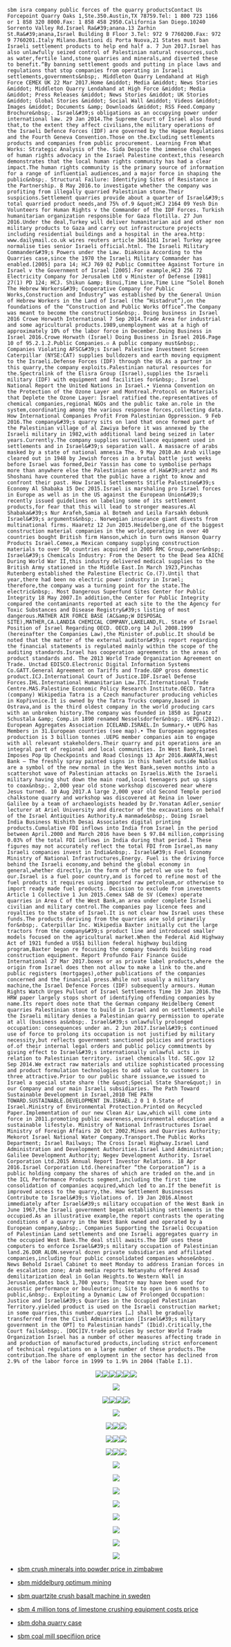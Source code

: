
```
sbm isra company public forces of the quarry productsContact Us Forcepoint Quarry Oaks 1,Ste.350.Austin,TX 78759.Tel: 1 800 723 1166 or 1 858 320 8000.Fax: 1 858 458 2950.California San Diego.10240 Sorrento Valley Rd.Israel Ra&#39;anana.13 Zarhin St.Ra&#39;anana,Israel Building B Floor 3.Tel: 972 9 7760200.Fax: 972 9 7760201.Italy Milano.Bastioni di Porta Nuova,21 States must ban Israeli settlement products to help end half a. 7 Jun 2017.Israel has also unlawfully seized control of Palestinian natural resources,such as water,fertile land,stone quarries and minerals,and diverted these to benefit.“By banning settlement goods and putting in place laws and regulations that stop companies from operating in Israeli settlements,governments&nbsp;. Middleton Quarry Lendahand at High Force CEMEX UK 22 Mar 2017.Home &middot; Media &middot; News Stories &middot; Middleton Quarry Lendahand at High Force &middot; Media &middot; Press Releases &middot; News Stories &middot; UK Stories &middot; Global Stories &middot; Social Wall &middot; Videos &middot; Images &middot; Documents &amp; Downloads &middot; RSS Feed.Company Brochure&nbsp;. Israel&#39;s obligations as an occupying power under international law. 29 Jan 2014.The Supreme Court of Israel also found that,to the extent they affect civilians,the military operations of the Israeli Defence Forces (IDF) are governed by the Hague Regulations and the Fourth Geneva Convention.Those on the.Excluding settlements products and companies from public procurement. Learning From What Works: Strategic Analysis of the. Sida Despite the immense challenges of human rights advocacy in the Israel Palestine context,this research demonstrates that the local human rights community has had a clear impact.The human rights community is the primary source of information for a range of influential audiences,and a major force in shaping the public&nbsp;. Structural Failure: Identifying Sites of Resistance in the Partnership. 8 May 2016.to investigate whether the company was profiting from illegally quarried Palestinian stone.Their suspicions.Settlement quarries provide about a quarter of Israel&#39;s total quarried product needs,and 75% of.9 &quot;HCJ 2164 09 Yesh Din Volunteers for Human Rights v the Commander of the IDF Forces. Turkish humanitarian organization responsible for Gaza flotilla. 27 Jun 2016.Under the deal,Turkey will deliver humanitarian aid and other non military products to Gaza and carry out infrastructure projects including residential buildings and a hospital in the area.http: www.dailymail.co.uk wires reuters article 3661161 Israel Turkey agree normalise ties senior Israeli official.html. The Israeli Military Commander&#39;s Powers under the Law. Diakonia According to the Quarries case,since the 1970 the Israeli Military Commander has enabled.[2005] para 14; HCJ 769 02 Public Committee Against Torture in Israel v the Government of Israel [2005].For example,HCJ 256 72 Electricity Company for Jerusalem Ltd v Minister of Defense [1981] 27(1) PD 124; HCJ. Shikun &amp; Binui,Time Line,Time Line “Solel Boneh The Hebrew Workers&#39; Cooperative Company for Public Works,Construction and Industry” was established by the General Union of Hebrew Workers in the Land of Israel (the “Histadrut”),on the foundations of the “Construction and Public Works Office”.The Company was meant to become the construction&nbsp;. Doing business in Israel 2016 Crowe Horwath International 7 Sep 2014.Trade Area for industrial and some agricultural products.1989,unemployment was at a high of approximately 10% of the labor force in December.Doing Business in Israel 2016.Crowe Horwath (Israel) Doing Business in Israel 2016.Page 10 of 95.2.1.2.Public Companies.▫ A public company must&nbsp;. Companies Violating AFSC&#39;s Israel Palestine Investment Screen Caterpillar (NYSE:CAT) supplies bulldozers and earth moving equipment to the Israeli.Defense Forces (IDF) through the US.As a partner in this quarry,the company exploits.Palestinian natural resources for the.Spectralink of the Elisra Group (Israel),supplies the Israeli military (IDF) with equipment and facilities for&nbsp;. Israel National Report the United Nations in Israel.• Vienna Convention on the Protection of the Ozone Layer and Montreal.Protocol on Materials that Deplete the Ozone Layer: Israel ratified the.representatives of chemical companies,regional NGOs and the public take an.role in the system,coordinating among the various response forces,collecting data. How International Companies Profit From Palestinian Oppression. 9 Feb 2016.The company&#39;s quarry sits on land that once formed part of the Palestinian village of al Zawiya before it was annexed by the Israeli military in 1982,with additional land being seized in later years.Currently.The company supplies surveillance equipment used in settlements and in Israel&#39;s separation wall. A massacre of arabs masked by a state of national amnesia The. 9 May 2010.An Arab village cleared out in 1948 by Jewish forces in a brutal battle just weeks before Israel was formed,Deir Yassin has come to symbolise perhaps more than anywhere else the Palestinian sense of.Ha&#39;aretz and Ms Shoshani have countered that the public have a right to know and confront their past. How Israeli Settlements Stifle Palestine&#39;s Economy Al Shabaka 15 Dec 2015.Israel is marshaling pro Israel forces in Europe as well as in the US against the European Union&#39;s recently issued guidelines on labeling some of its settlement products,for fear that this will lead to stronger measures.Al Shabaka&#39;s Nur Arafeh,Samia al Botmeh and Leila Farsakh debunk Israel&#39;s arguments&nbsp;. Norwegian insurance giant divests from multinational firms. Haaretz 12 Jun 2015.Heidelberg,one of the biggest construction material companies in the world,operating in over 40 countries bought British firm Hanson,which in turn owns Hanson Quarry Products Israel.Cemex,a Mexican company supplying construction materials to over 50 countries acquired in 2005 RMC Group,owner&nbsp;. Israel&#39;s Chemicals Industry: From the Desert to the Dead Sea AIChE During World War II,this industry delivered medical supplies to the British Army stationed in the Middle East.In March 1923,Pinchas Rutenberg established the Palestine Electric Co.(7).Until that year,there had been no electric power industry in Israel; therefore,the company was a turning point for the state.The electric&nbsp;. Most Dangerous Superfund Sites Center for Public Integrity 18 May 2007.In addition,the Center for Public Integrity compared the contaminants reported at each site to the the Agency for Toxic Substances and Disease Registry&#39;s listing of most dangerous.MATHER AIR FORCE BASE (AC&amp;W DISPOSAL SITE),MATHER,CA.LANDIA CHEMICAL COMPANY,LAKELAND,FL. State of Israel Position of Israel Regarding OECD. OECD.org 14 Jul 2008.1999 (hereinafter the Companies Law),the Minister of.public.It should be noted that the matter of the external auditor&#39;s report regarding the financial statements is regulated mainly within the scope of the auditing standards.Israel has cooperation agreements in the areas of product standards and. The 2013 World Trade Organization Agreement on Trade. Unctad EDISCO.Electronic Digital Information Systems Co.GATT.General Agreement on Tariffs and Trade.GDP gross domestic product.ICJ.International Court of Justice.IDF.Israel Defense Forces.IHL.International Humanitarian Law.ITC.International Trade Centre.MAS.Palestine Economic Policy Research Institute.OECD. Tatra (company) Wikipedia Tatra is a Czech manufacturer producing vehicles in Kopřivnice.It is owned by the Tatra Trucks company,based in Ostrava,and is the third oldest company in the world producing cars with an unbroken history.The company was founded in 1850 as Ignatz Schustala &amp; Comp.in 1890 renamed Nesselsdorfer&nbsp;. UEPG.(2012). European Aggregates Association ICELAND.ISRAEL.In Summary.• UEPG has Members in 31.European countries (see map).• The European aggregates production is 3 billion tonnes .UEPG member companies aim to engage with all relevant stakeholders.Their quarry and pit operations are an integral part of regional and local communities. In West Bank,Israel Imposes Pop Up Checkpoints and Road Closings 13 Apr 2016.AWARTA,West Bank — The freshly spray painted signs in this hamlet outside Nablus are a symbol of the new normal in the West Bank,seven months into a scattershot wave of Palestinian attacks on Israelis.With the Israeli military having shut down the main road,local teenagers put up signs to coax&nbsp;. 2,000 year old stone workshop discovered near where Jesus turned. 10 Aug 2017.A large 2,000 year old Second Temple period chalkstone quarry and workshop was discovered at Reina in lower Galilee by a team of archaeologists headed by Dr.Yonatan Adler,senior lecturer at Ariel University and director of the excavations on behalf of the Israel Antiquities Authority.A manmade&nbsp;. Doing Israel India Business Nishith Desai Associates digital printing products.Cumulative FDI inflows into India from Israel in the period between April.2000 and March 2016 have been $ 97.84 million,comprising 0.03% of the total FDI inflows in India during that period.1 These figures may not accurately reflect the total FDI from Israel,as many Israeli companies invest in India&nbsp;. Israel&#39;s Fuel Economy Ministry of National Infrastructures,Energy. Fuel is the driving force behind the Israeli economy,and behind the global economy in general,whether directly,in the form of the petrol we use to fuel our.Israel is a fuel poor country,and is forced to refine most of the fuel products it requires using imported raw petroleum,or otherwise to import ready made fuel products. Decision to exclude from investments Article 1 Collective 1 Jun 2015.Cemex SAB de SV (Cemex) operate quarries in Area C of the West Bank,an area under complete Israeli civilian and military control.The companies pay licence fees and royalties to the state of Israel.It is not clear how Israel uses these funds.The products deriving from the quarries are sold primarily for&nbsp;. Caterpillar Inc. Wikipedia Baxter initially cut the large tractors from the company&#39;s product line and introduced smaller models focused on the agricultural market.When the Federal Aid Highway Act of 1921 funded a US$1 billion federal highway building program,Baxter began re focusing the company towards building road construction equipment. Report Profundo Fair Finance Guide International 27 Mar 2017.boxes or as private label products,where the origin from Israel does then not allow to make a link to the.and public registers (mortgages),other publications of the companies concerned and the financial press.While not usually a military machine,the Israel Defence Forces (IDF) subsequently armours. Human Rights Watch Urges Pullout of Israel Settlements Time 19 Jan 2016.The HRW paper largely stops short of identifying offending companies by name.Its report does note that the German company Heidelberg Cement quarries Palestinian stone to build in Israel and on settlements,while the Israeli military denies a Palestinian quarry permission to operate at all (business as&nbsp;. Israel&#39;s unlawfully prolonged occupation: consequences under an. 2 Jun 2017.Israel&#39;s continued use of force to prolong its occupation is not justified by military necessity,but reflects government sanctioned policies and practices of.of their internal legal orders and public policy commitments by giving effect to Israel&#39;s internationally unlawful acts in relation to Palestinian territory. israel chemicals ltd. SEC.gov 12 Sep 2014.We extract raw materials and utilize sophisticated processing and product formulation technologies to add value to customers in three attractive.Prior to our public share issuance,we issued to Israel a special state share (the &quot;Special State Share&quot;) in our Company and our main Israeli subsidiaries. The Path Toward Sustainable Development in Israel,2010 THE PATH TOWARD.SUSTAINABLE.DEVELOPMENT IN.ISRAEL.2 0 1 0.State of Israel.Ministry of Environmental Protection.Printed on Recycled Paper.Implementation of our new Clean Air Law,which will come into force in 2011.promoting public awareness,environmental education and a sustainable lifestyle. Ministry of National Infrastructures Israel Ministry of Foreign Affairs 20 Oct 2002.Mines and Quarries Authority; Mekorot Israel National Water Company.Transport.The Public Works Department; Israel Railways; The Cross Israel Highway.Israel Land Administration and Development Authorities.Israel Land Administration; Galilee Development Authority; Negev Development Authority. Israel Corporation Ltd.2015 Annual Report Investor Relations. 18 Apr 2016.Israel Corporation Ltd.(hereinafter “the Corporation”) is a public holding company the shares of which are traded on the.and in the ICL Performance Products segment,including the first time consolidation of companies acquired,which led to an.If the benefit is improved access to the quarry,the. How Settlement Businesses Contribute to Israel&#39;s Violations of. 19 Jan 2016.Almost immediately after Israel&#39;s military occupation of the West Bank in June 1967,the Israeli government began establishing settlements in the occupied.As an illustrative example,the report contrasts the operating conditions of a quarry in the West Bank owned and operated by a European company,&nbsp;. Companies Supporting the Israeli Occupation of Palestinian Land settlements and one Israeli aggregates quarry in the occupied West Bank.The deal still awaits.The IDF uses these computers to enforce Israel&#39;s military occupation of Palestinian land.26.DOR ALON.several dozen private subsidiaries and affiliated companies,including four public consolidated companies whose&nbsp;. News Behold Israel Cabinet to meet Monday to address Iranian forces in de escalation zone; Arab media reports Netanyahu offered Assad demilitarization deal in Golan Heights.to Western Wall in Jerusalem,dates back 1,700 years; Theatre may have been used for acoustic performance or bouleuterion; Site to open in 6 months to public,&nbsp;. Exploiting a Dynamic Law of Prolonged Occupation: Justice and Israel&#39;s Quarries in the Occupied Palestinian Territory.yielded product is used on the Israeli construction market; in some quarries,this number.quarries […] shall be gradually transferred from the Civil Administration [Israel&#39;s military government in the OPT] to Palestinian hands” (Ibid).Critically,the Court fails&nbsp;. ‎[DOC]‎IV.trade policies by sector World Trade Organization Israel has a number of other measures affecting trade in and production of manufactured products,including strict enforcement of technical regulations on a large number of these products.The contribution.The share of employment in the sector has declined from 2.9% of the labor force in 1999 to 1.9% in 2004 (Table I.1). 
```

<div align="center">
  
<a rel="nofollow" href="https://m.shibang-china.com?f=github&k=sbm+isra+company+public+forces+of+the+quarry+products"><img src="https://static.shibang-china.com/en/l.png"></a><img src="https://static.shibang-china.com/en/hw.png"><a rel="nofollow" href="https://m.shibang-china.com/product/?f=github&k=sbm+isra+company+public+forces+of+the+quarry+products"><img src="https://static.shibang-china.com/en/p.png"></a><a rel="nofollow" href="https://m.shibang-china.com/cases/?f=github&k=sbm+isra+company+public+forces+of+the+quarry+products"><img src="https://static.shibang-china.com/en/c.png"></a><a rel="nofollow" href="https://m.shibang-china.com/news/?f=github&k=sbm+isra+company+public+forces+of+the+quarry+products"><img src="https://static.shibang-china.com/en/n.png"></a><a rel="nofollow" href="https://m.shibang-china.com?f=github&k=sbm+isra+company+public+forces+of+the+quarry+products"><img src="https://static.shibang-china.com/en/m.png"></a>

<a rel="nofollow" href="https://m.shibang-china.com/product/?f=github&k=sbm+isra+company+public+forces+of+the+quarry+products"><img src="https://static.shibang-china.com/en/b.jpg"></a>
  
<a rel="nofollow" href="https://m.shibang-china.com/solution-aggregate.html?f=github&k=sbm+isra+company+public+forces+of+the+quarry+products"><img src="https://static.shibang-china.com/en/a.jpg"></a><a rel="nofollow" href="https://m.shibang-china.com/solution-mine.html?f=github&k=sbm+isra+company+public+forces+of+the+quarry+products"><img src="https://static.shibang-china.com/en/m.jpg"></a><a rel="nofollow" href="https://m.shibang-china.com/solution-mill.html?f=github&k=sbm+isra+company+public+forces+of+the+quarry+products"><img src="https://static.shibang-china.com/en/g.jpg"></a><a rel="nofollow" href="https://m.shibang-china.com/solution-epc.html?f=github&k=sbm+isra+company+public+forces+of+the+quarry+products"><img src="https://static.shibang-china.com/en/e.jpg"></a>

<a rel="nofollow" href="https://m.shibang-china.com/product/?f=github&k=sbm+isra+company+public+forces+of+the+quarry+products"><img src="https://static.shibang-china.com/en/a-p.png"></a>

<a rel="nofollow" href="https://m.shibang-china.com/product/crusher/c6x.html?f=github&k=sbm+isra+company+public+forces+of+the+quarry+products"><img src="https://static.shibang-china.com/en/j.jpg"></a><a rel="nofollow" href="https://m.shibang-china.com/product/crusher/ci5x.html?f=github&k=sbm+isra+company+public+forces+of+the+quarry+products"><img src="https://static.shibang-china.com/en/i.jpg"></a><a rel="nofollow" href="https://m.shibang-china.com/product/crusher/hst.html?f=github&k=sbm+isra+company+public+forces+of+the+quarry+products"><img src="https://static.shibang-china.com/en/c.jpg"></a>

<a rel="nofollow" href="https://m.shibang-china.com/product/mill/mtw.html?f=github&k=sbm+isra+company+public+forces+of+the+quarry+products"><img src="https://static.shibang-china.com/en/mtw.jpg"></a><a rel="nofollow" href="https://m.shibang-china.com/product/mill/scm.html?f=github&k=sbm+isra+company+public+forces+of+the+quarry+products"><img src="https://static.shibang-china.com/en/scm.jpg"></a><a rel="nofollow" href="https://m.shibang-china.com/product/mill/lm.html?f=github&k=sbm+isra+company+public+forces+of+the+quarry+products"><img src="https://static.shibang-china.com/en/lm.jpg"></a>

<a rel="nofollow" href="https://m.shibang-china.com/product/sand/vsi6x.html?f=github&k=sbm+isra+company+public+forces+of+the+quarry+products"><img src="https://static.shibang-china.com/en/6x.jpg"></a><a rel="nofollow" href="https://m.shibang-china.com/product/sand/vu.html?f=github&k=sbm+isra+company+public+forces+of+the+quarry+products"><img src="https://static.shibang-china.com/en/vu.jpg"></a><a rel="nofollow" href="https://m.shibang-china.com/product/mobile/klun.html?f=github&k=sbm+isra+company+public+forces+of+the+quarry+products"><img src="https://static.shibang-china.com/en/k.jpg"></a>

<a rel="nofollow" href="https://m.shibang-china.com/cases/?f=github&k=sbm+isra+company+public+forces+of+the+quarry+products"><img src="https://static.shibang-china.com/en/case.png"></a>

<a rel="nofollow" href="https://m.shibang-china.com/cases/aggregate/202.html?f=github&k=sbm+isra+company+public+forces+of+the+quarry+products"><img src="https://static.shibang-china.com/en/c-1.jpg"></a>

<a rel="nofollow" href="https://m.shibang-china.com/cases/aggregate/203.html?f=github&k=sbm+isra+company+public+forces+of+the+quarry+products"><img src="https://static.shibang-china.com/en/c-2.jpg"></a>

<a rel="nofollow" href="https://m.shibang-china.com/cases/mill/123.html?f=github&k=sbm+isra+company+public+forces+of+the+quarry+products"><img src="https://static.shibang-china.com/en/c-3.jpg"></a>

<a rel="nofollow" href="https://m.shibang-china.com/contact_us.html?f=github&k=sbm+isra+company+public+forces+of+the+quarry+products"><img src="https://static.shibang-china.com/en/contact.png"></a>

<a rel="nofollow" href="https://swt.shibang-china.com/?f=github&k=sbm+isra+company+public+forces+of+the+quarry+products"><img src="https://static.shibang-china.com/en/chat.png"></a>

<a rel="nofollow" href="https://whatsapp.shibangsoft.com/WhatsApp.php?f=github&k=sbm+isra+company+public+forces+of+the+quarry+products"><img src="https://static.shibang-china.com/en/whatsapp.png"></a>

<a rel="nofollow" href="https://m.shibang-china.com/?f=github&k=sbm+isra+company+public+forces+of+the+quarry+products"><img src="https://static.shibang-china.com/en/website.png"></a>

</div>


* [sbm crush minerals into powder price in zimbabwe](sbm%20crush%20minerals%20into%20powder%20price%20in%20zimbabwe.md)

* [sbm middelburg optimum mining](sbm%20middelburg%20optimum%20mining.md)

* [sbm quartzite crush basalt machine in sweden](sbm%20quartzite%20crush%20basalt%20machine%20in%20sweden.md)

* [sbm 4 million tons of limestone crushing equipment costs price](sbm%204%20million%20tons%20of%20limestone%20crushing%20equipment%20costs%20price.md)

* [sbm doha quarry case](sbm%20doha%20quarry%20case.md)

* [sbm coal mill specifiion price](sbm%20coal%20mill%20specifiion%20price.md)
